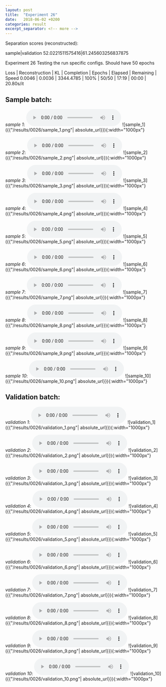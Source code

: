 ```yaml
---
layout: post
title:  "Experiment 26"
date:   2018-06-02 +0200
categories: result
excerpt_separator: <!-- more -->
---
```

Separation scores (reconstructed):

sample|validation
52.0221511575416|61.245603256837875<!-- more -->

Experiment 26
Testing the run specific configs.
Should have 50 epochs

Loss | Reconstruction | KL | Completion | Epochs | Elapsed | Remaining | Speed
0.0046 | 0.0036 | 3344.4785 | 100% | 50/50 | 17:19 | 00:00 | 20.80s/it

## **Sample batch**:
_sample 1_:
<audio src="/ResultsOverview/results/0026/sample_1.wav" controls preload></audio>
![sample_1]({{"/results/0026/sample_1.png"| absolute_url}}){:width="1000px"}

_sample 2_:
<audio src="/ResultsOverview/results/0026/sample_2.wav" controls preload></audio>
![sample_2]({{"/results/0026/sample_2.png"| absolute_url}}){:width="1000px"}

_sample 3_:
<audio src="/ResultsOverview/results/0026/sample_3.wav" controls preload></audio>
![sample_3]({{"/results/0026/sample_3.png"| absolute_url}}){:width="1000px"}

_sample 4_:
<audio src="/ResultsOverview/results/0026/sample_4.wav" controls preload></audio>
![sample_4]({{"/results/0026/sample_4.png"| absolute_url}}){:width="1000px"}

_sample 5_:
<audio src="/ResultsOverview/results/0026/sample_5.wav" controls preload></audio>
![sample_5]({{"/results/0026/sample_5.png"| absolute_url}}){:width="1000px"}

_sample 6_:
<audio src="/ResultsOverview/results/0026/sample_6.wav" controls preload></audio>
![sample_6]({{"/results/0026/sample_6.png"| absolute_url}}){:width="1000px"}

_sample 7_:
<audio src="/ResultsOverview/results/0026/sample_7.wav" controls preload></audio>
![sample_7]({{"/results/0026/sample_7.png"| absolute_url}}){:width="1000px"}

_sample 8_:
<audio src="/ResultsOverview/results/0026/sample_8.wav" controls preload></audio>
![sample_8]({{"/results/0026/sample_8.png"| absolute_url}}){:width="1000px"}

_sample 9_:
<audio src="/ResultsOverview/results/0026/sample_9.wav" controls preload></audio>
![sample_9]({{"/results/0026/sample_9.png"| absolute_url}}){:width="1000px"}

_sample 10_:
<audio src="/ResultsOverview/results/0026/sample_10.wav" controls preload></audio>
![sample_10]({{"/results/0026/sample_10.png"| absolute_url}}){:width="1000px"}

## **Validation batch**:
_validation 1_:
<audio src="/ResultsOverview/results/0026/validation_1.wav" controls preload></audio>
![validation_1]({{"/results/0026/validation_1.png"| absolute_url}}){:width="1000px"}

_validation 2_:
<audio src="/ResultsOverview/results/0026/validation_2.wav" controls preload></audio>
![validation_2]({{"/results/0026/validation_2.png"| absolute_url}}){:width="1000px"}

_validation 3_:
<audio src="/ResultsOverview/results/0026/validation_3.wav" controls preload></audio>
![validation_3]({{"/results/0026/validation_3.png"| absolute_url}}){:width="1000px"}

_validation 4_:
<audio src="/ResultsOverview/results/0026/validation_4.wav" controls preload></audio>
![validation_4]({{"/results/0026/validation_4.png"| absolute_url}}){:width="1000px"}

_validation 5_:
<audio src="/ResultsOverview/results/0026/validation_5.wav" controls preload></audio>
![validation_5]({{"/results/0026/validation_5.png"| absolute_url}}){:width="1000px"}

_validation 6_:
<audio src="/ResultsOverview/results/0026/validation_6.wav" controls preload></audio>
![validation_6]({{"/results/0026/validation_6.png"| absolute_url}}){:width="1000px"}

_validation 7_:
<audio src="/ResultsOverview/results/0026/validation_7.wav" controls preload></audio>
![validation_7]({{"/results/0026/validation_7.png"| absolute_url}}){:width="1000px"}

_validation 8_:
<audio src="/ResultsOverview/results/0026/validation_8.wav" controls preload></audio>
![validation_8]({{"/results/0026/validation_8.png"| absolute_url}}){:width="1000px"}

_validation 9_:
<audio src="/ResultsOverview/results/0026/validation_9.wav" controls preload></audio>
![validation_9]({{"/results/0026/validation_9.png"| absolute_url}}){:width="1000px"}

_validation 10_:
<audio src="/ResultsOverview/results/0026/validation_10.wav" controls preload></audio>
![validation_10]({{"/results/0026/validation_10.png"| absolute_url}}){:width="1000px"}
